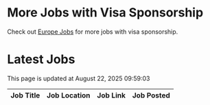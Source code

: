 # More Jobs with Visa Sponsorship

Check out [Europe Jobs](https://github.com/sureshparimi/europejobs#latest-jobs) for more jobs with visa sponsorship.

# Latest Jobs

This page is updated at August 22, 2025 09:59:03

| Job Title | Job Location | Job Link | Job Posted |
| --- | --- | --- | --- |
